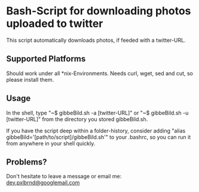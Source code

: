 Bash-Script for downloading photos uploaded to twitter
======================================================

This script automatically downloads photos, if feeded with a twitter-URL.


Supported Platforms
-------------------

Should work under all *nix-Environments.
Needs curl, wget, sed and cut, so please install them.


Usage
-----
In the shell, type "~$ gibbeBild.sh -a [twitter-URL]" or  "~$ gibbeBild.sh -u [twitter-URL]" from the directory you stored gibbeBild.sh.

If you have the script deep within a folder-history, consider adding "alias gibbeBild='[path/to/script]/gibbeBild.sh'" to your .bashrc, so you can run it from anywhere in your shell quickly.


Problems?
---------
Don't hesitate to leave a message or email me: dev.pxlbrnd@googlemail.com

